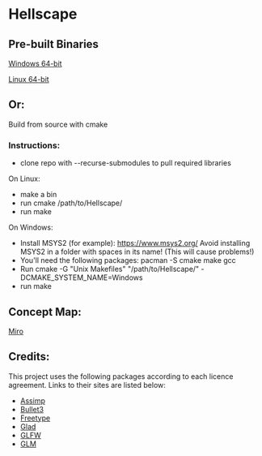 # Hellscape

## Pre-built Binaries
<a id="raw-url" href="https://github.com/ryanmart00/Hellscape/raw/master/builds/Win64/Hellscape.zip"> Windows 64-bit</a>

<a id="raw-url" href="https://github.com/ryanmart00/Hellscape/raw/master/builds/Linux/Hellscape.zip"> Linux 64-bit</a>

## Or:
Build from source with cmake

### Instructions:
- clone repo with --recurse-submodules to pull required libraries

On Linux:
- make a bin 
- run cmake /path/to/Hellscape/
- run make

On Windows:
- Install MSYS2 (for example): https://www.msys2.org/ Avoid installing MSYS2 in a folder with spaces in its name! (This will cause problems!)
- You'll need the following packages: pacman -S cmake make gcc 
- Run cmake -G "Unix Makefiles" "/path/to/Hellscape/" -DCMAKE_SYSTEM_NAME=Windows
- run make


## Concept Map:
<a id="raw-url" href="https://miro.com/app/board/o9J_knGxncc=/"> Miro</a>


## Credits:
This project uses the following packages according to each licence agreement. Links to their sites are listed below:

- [Assimp](https://github.com/assimp/assimp)
- [Bullet3](https://github.com/bulletphysics/bullet3)
- [Freetype](https://www.freetype.org/index.html)
- [Glad](https://github.com/Dav1dde/glad)
- [GLFW](https://github.com/glfw/glfw)
- [GLM](https://github.com/g-truc/glm)
